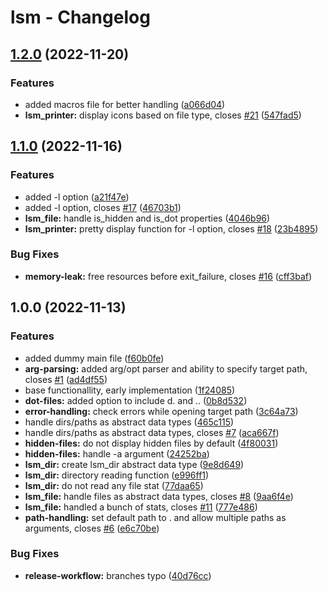 # lsm - Changelog

## [1.2.0](https://github.com/M4RC0Sx/lsm/compare/v1.1.0...v1.2.0) (2022-11-20)


### Features

* added macros file for better handling ([a066d04](https://github.com/M4RC0Sx/lsm/commit/a066d04eb8c2461db1af17f6506ac9f450744837))
* **lsm_printer:** display icons based on file type, closes [#21](https://github.com/M4RC0Sx/lsm/issues/21) ([547fad5](https://github.com/M4RC0Sx/lsm/commit/547fad55f20a6c668e39fb131d14195407b009b9))

## [1.1.0](https://github.com/M4RC0Sx/lsm/compare/v1.0.0...v1.1.0) (2022-11-16)


### Features

* added -l option ([a21f47e](https://github.com/M4RC0Sx/lsm/commit/a21f47e512b756a9002f19dba45654843824e5ac))
* added -l option, closes [#17](https://github.com/M4RC0Sx/lsm/issues/17) ([46703b1](https://github.com/M4RC0Sx/lsm/commit/46703b159b2557462a49afb8714fa95ade9b1bf5))
* **lsm_file:** handle is_hidden and is_dot properties ([4046b96](https://github.com/M4RC0Sx/lsm/commit/4046b9692b322c60c9127bbf3d6dd18e79ba503c))
* **lsm_printer:** pretty display function for -l option, closes [#18](https://github.com/M4RC0Sx/lsm/issues/18) ([23b4895](https://github.com/M4RC0Sx/lsm/commit/23b4895cfb11d7a803af49fd98f1cf08d53e7db9))


### Bug Fixes

* **memory-leak:** free resources before exit_failure, closes [#16](https://github.com/M4RC0Sx/lsm/issues/16) ([cff3baf](https://github.com/M4RC0Sx/lsm/commit/cff3bafcf36746a71aef92cf5ac8d77a082b2407))

## 1.0.0 (2022-11-13)


### Features

* added dummy main file ([f60b0fe](https://github.com/M4RC0Sx/lsm/commit/f60b0fe0367d14bdb806627286134cd519b903b8))
* **arg-parsing:** added arg/opt parser and ability to specify target path, closes [#1](https://github.com/M4RC0Sx/lsm/issues/1) ([ad4df55](https://github.com/M4RC0Sx/lsm/commit/ad4df55a825d49205f0debc62a6a07e38ec4ede2))
* base functionallity, early implementation ([1f24085](https://github.com/M4RC0Sx/lsm/commit/1f240853820b6ef1fc99266e99602a333eb11297))
* **dot-files:** added option to include d. and .. ([0b8d532](https://github.com/M4RC0Sx/lsm/commit/0b8d53246e3ffac1e9d62d4debedad34c05af2a7))
* **error-handling:** check errors while opening target path ([3c64a73](https://github.com/M4RC0Sx/lsm/commit/3c64a73cc9fafd8327ed8f2d50540b0be3793ae4))
* handle dirs/paths as abstract data types ([465c115](https://github.com/M4RC0Sx/lsm/commit/465c1150dbb3995440889f340c1c506dba7c0de6))
* handle dirs/paths as abstract data types, closes [#7](https://github.com/M4RC0Sx/lsm/issues/7) ([aca667f](https://github.com/M4RC0Sx/lsm/commit/aca667f54549f61e67949f27848045f91271f9a8))
* **hidden-files:** do not display hidden files by default ([4f80031](https://github.com/M4RC0Sx/lsm/commit/4f80031b4defc9dcb6bc67dc27adf0d8a82360fd))
* **hidden-files:** handle -a argument ([24252ba](https://github.com/M4RC0Sx/lsm/commit/24252baf45c04e6fef7be7ec2da256c68c3bcd50))
* **lsm_dir:** create lsm_dir abstract data type ([9e8d649](https://github.com/M4RC0Sx/lsm/commit/9e8d64996dd8f3ae561303185478d2dd438e26e3))
* **lsm_dir:** directory reading function ([e996ff1](https://github.com/M4RC0Sx/lsm/commit/e996ff126f2c5eea3e9a8854127d30ae05a5aeb2))
* **lsm_dir:** do not read any file stat ([77daa65](https://github.com/M4RC0Sx/lsm/commit/77daa65dd6e10ffcd6db4054d7880d5839577d8f))
* **lsm_file:** handle files as abstract data types, closes [#8](https://github.com/M4RC0Sx/lsm/issues/8) ([9aa6f4e](https://github.com/M4RC0Sx/lsm/commit/9aa6f4e20bd5c4005076c22d9da02f11e2b5cb20))
* **lsm_file:** handled a bunch of stats, closes [#11](https://github.com/M4RC0Sx/lsm/issues/11) ([777e486](https://github.com/M4RC0Sx/lsm/commit/777e4862eadd42f0ff9820b5f5deda0e212a62f4))
* **path-handling:** set default path to . and allow multiple paths as arguments, closes [#6](https://github.com/M4RC0Sx/lsm/issues/6) ([e6c70be](https://github.com/M4RC0Sx/lsm/commit/e6c70bebc9bbdd602690ed44b74035a77e25ee42))


### Bug Fixes

* **release-workflow:** branches typo ([40d76cc](https://github.com/M4RC0Sx/lsm/commit/40d76cc93125c204ea9d18303a7afd47fbec19b6))
